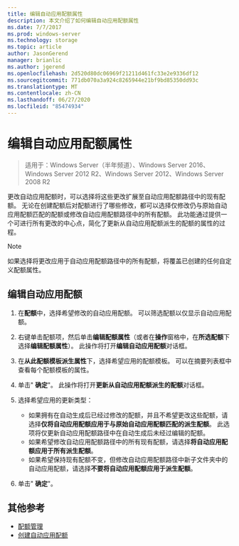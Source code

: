 ```yaml
---
title: 编辑自动应用配额属性
description: 本文介绍了如何编辑自动应用配额属性
ms.date: 7/7/2017
ms.prod: windows-server
ms.technology: storage
ms.topic: article
author: JasonGerend
manager: brianlic
ms.author: jgerend
ms.openlocfilehash: 2d520d80dc06969f21211d461fc33e2e9336df12
ms.sourcegitcommit: 771db070a3a924c8265944e21bf9bd85350dd93c
ms.translationtype: MT
ms.contentlocale: zh-CN
ms.lasthandoff: 06/27/2020
ms.locfileid: "85474934"
---
```

# <a name="edit-auto-apply-quota-properties"></a>编辑自动应用配额属性

> 适用于：Windows Server（半年频道）、Windows Server 2016、Windows Server 2012 R2、Windows Server 2012、Windows Server 2008 R2

更改自动应用配额时，可以选择将这些更改扩展至自动应用配额路径中的现有配额。 无论在创建配额后对配额进行了哪些修改，都可以选择仅修改仍与原始自动应用配额匹配的配额或修改自动应用配额路径中的所有配额。 此功能通过提供一个可进行所有更改的中心点，简化了更新从自动应用配额派生的配额的属性的过程。

> [!Note]
> 如果选择将更改应用于自动应用配额路径中的所有配额，将覆盖已创建的任何自定义配额属性。

## <a name="to-edit-an-auto-apply-quota"></a>编辑自动应用配额

1.  在**配额**中，选择希望修改的自动应用配额。 可以筛选配额以仅显示自动应用配额。

2.  右键单击配额项，然后单击**编辑配额属性**（或者在**操作**窗格中，在**所选配额**下选择**编辑配额属性**）。 此操作将打开**编辑自动应用配额**对话框。

3.  在**从此配额模板派生属性**下，选择希望应用的配额模板。 可以在摘要列表框中查看每个配额模板的属性。

4.  单击" **确定**"。 此操作将打开**更新从自动应用配额派生的配额**对话框。

5.  选择希望应用的更新类型：

    -   如果拥有在自动生成后已经过修改的配额，并且不希望更改这些配额，请选择**仅将自动应用配额应用于与原始自动应用配额匹配的派生配额**。 此选项将仅更新自动应用配额路径中在自动生成后未经过编辑的配额。
    -   如果希望修改自动应用配额路径中的所有现有配额，请选择**将自动应用配额应用于所有派生配额**。
    -   如果希望保持现有配额不变，但修改自动应用配额路径中新子文件夹中的自动应用配额，请选择**不要将自动应用配额应用于派生配额**。

6.  单击" **确定**"。

## <a name="additional-references"></a>其他参考

-   [配额管理](quota-management.md)
-   [创建自动应用配额](create-auto-apply-quota.md)



